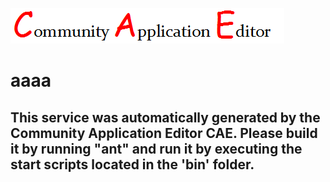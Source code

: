 ![CAE](https://github.com/patricia-cae-2/application-1/blob/master/microservice-2/img/logo.png)  

aaaa
===================


This service was automatically generated by the Community Application Editor CAE. Please build it by running "ant" and run it by executing the start scripts located in the 'bin' folder.
---------------

